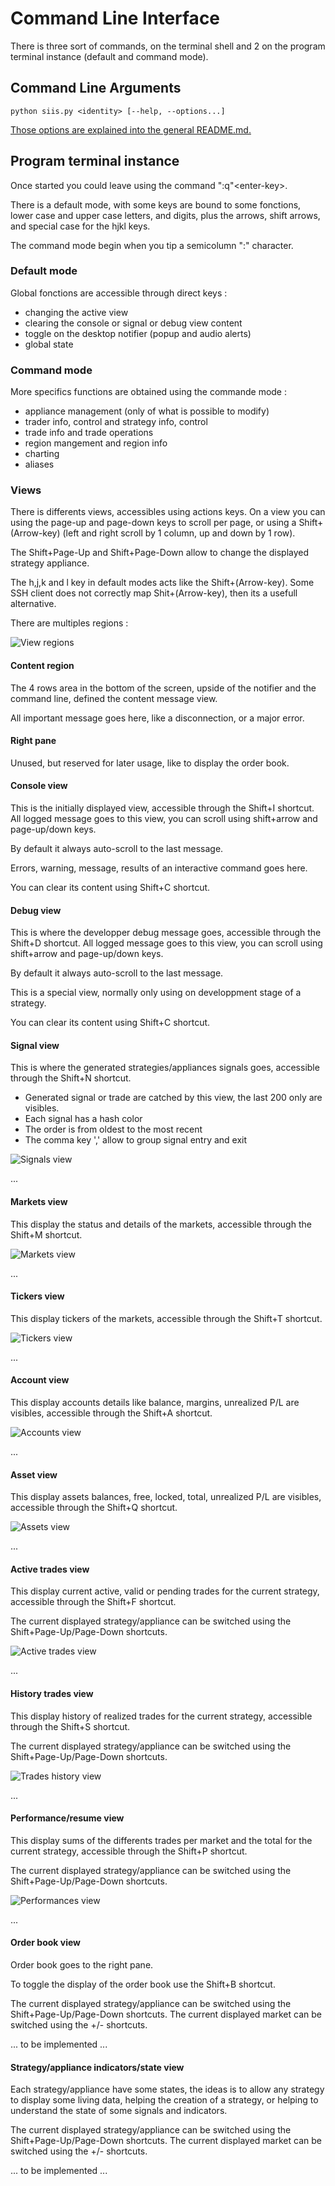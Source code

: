 # Command Line Interface #

There is three sort of commands, on the terminal shell and 2 on the program terminal instance (default and command mode).

## Command Line Arguments ##

```
python siis.py <identity> [--help, --options...]
```

[Those options are explained into the general README.md.](/README.md)


## Program terminal instance ##

Once started you could leave using the command ":q"\<enter-key>.

There is a default mode, with some keys are bound to some fonctions, lower case and upper case letters, and digits,
plus the arrows, shift arrows, and special case for the hjkl keys.

The command mode begin when you tip a semicolumn ":" character.


### Default mode ###

Global fonctions are accessible through direct keys :
* changing the active view
* clearing the console or signal or debug view content
* toggle on the desktop notifier (popup and audio alerts)
* global state


### Command mode ###

More specifics functions are obtained using the commande mode :
* appliance management (only of what is possible to modify)
* trader info, control and strategy info, control
* trade info and trade operations
* region mangement and region info
* charting
* aliases


### Views ###

There is differents views, accessibles using actions keys.
On a view you can using the page-up and page-down keys to scroll per page,
or using a Shift+(Arrow-key) (left and right scroll by 1 column, up and down by 1 row).

The Shift+Page-Up and Shift+Page-Down allow to change the displayed strategy appliance.

The h,j,k and l key in default modes acts like the Shift+(Arrow-key). Some SSH client does not
correctly map Shit+(Arrow-key), then its a usefull alternative.

There are multiples regions :

![View regions](/doc/img/viewareas1.png)


#### Content region ###

The 4 rows area in the bottom of the screen, upside of the notifier and the command line,
defined the content message view.

All important message goes here, like a disconnection, or a major error.


#### Right pane ####

Unused, but reserved for later usage, like to display the order book.


#### Console view ####

This is the initially displayed view, accessible through the Shift+I shortcut.
All logged message goes to this view, you can scroll using shift+arrow and page-up/down keys.

By default it always auto-scroll to the last message.

Errors, warning, message, results of an interactive command goes here.

You can clear its content using Shift+C shortcut.


#### Debug view ####

This is where the developper debug message goes, accessible through the Shift+D shortcut.
All logged message goes to this view, you can scroll using shift+arrow and page-up/down keys.

By default it always auto-scroll to the last message.

This is a special view, normally only using on developpment stage of a strategy.

You can clear its content using Shift+C shortcut.


#### Signal view ####

This is where the generated strategies/appliances signals goes, accessible through the Shift+N shortcut.

* Generated signal or trade are catched by this view, the last 200 only are visibles.
* Each signal has a hash color
* The order is from oldest to the most recent
* The comma key ',' allow to group signal entry and exit

![Signals view](/doc/img/signalsview1.png)

...


#### Markets view ####

This display the status and details of the markets, accessible through the Shift+M shortcut.

![Markets view](/doc/img/marketsview1.png)

...


#### Tickers view ####

This display tickers of the markets, accessible through the Shift+T shortcut.

![Tickers view](/doc/img/tickersview1.png)

...


#### Account view ####

This display accounts details like balance, margins, unrealized P/L are visibles, accessible through the Shift+A shortcut.

![Accounts view](/doc/img/accountsview1.png)

...


#### Asset view ####

This display assets balances, free, locked, total, unrealized P/L are visibles, accessible through the Shift+Q shortcut.

![Assets view](/doc/img/accountsview1.png)

...


#### Active trades view ####

This display current active, valid or pending trades for the current strategy, accessible through the Shift+F shortcut.

The current displayed strategy/appliance can be switched using the Shift+Page-Up/Page-Down shortcuts.

![Active trades view](/doc/img/activetradesview1.png)

...


#### History trades view ####

This display history of realized trades for the current strategy, accessible through the Shift+S shortcut.

The current displayed strategy/appliance can be switched using the Shift+Page-Up/Page-Down shortcuts.

![Trades history view](/doc/img/tradeshistoryview1.png)

...


#### Performance/resume view ####

This display sums of the differents trades per market and the total for the current strategy, accessible through the Shift+P shortcut.

The current displayed strategy/appliance can be switched using the Shift+Page-Up/Page-Down shortcuts.

![Performances view](/doc/img/perfsview1.png)

...


#### Order book view ####

Order book goes to the right pane.

To toggle the display of the order book use the Shift+B shortcut.

The current displayed strategy/appliance can be switched using the Shift+Page-Up/Page-Down shortcuts.
The current displayed market can be switched using the +/- shortcuts.

... to be implemented ...


#### Strategy/appliance indicators/state view ####

Each strategy/appliance have some states, the ideas is to allow any strategy to display some living data, helping the
creation of a strategy, or helping to understand the state of some signals and indicators.

The current displayed strategy/appliance can be switched using the Shift+Page-Up/Page-Down shortcuts.
The current displayed market can be switched using the +/- shortcuts.

... to be implemented ...
